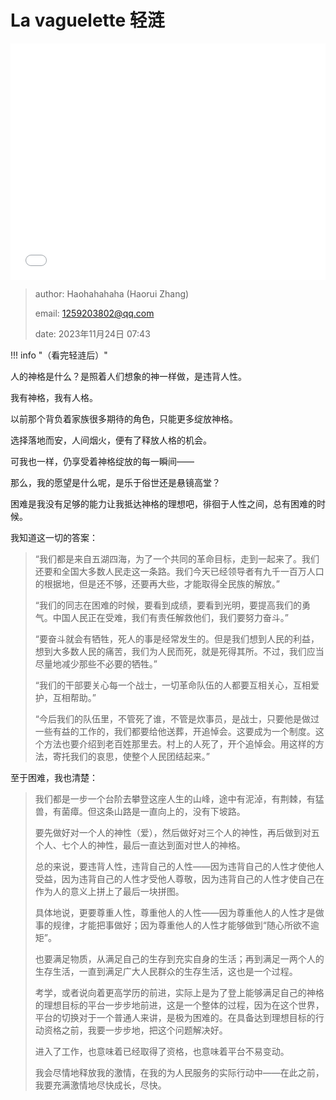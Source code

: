 # La vaguelette 轻涟

<div style="position: relative; width: 100%; height: 0; padding-bottom: 75%;">
    <iframe src="//player.bilibili.com/player.html?aid=833240056&bvid=BV1Jg4y197YW&cid=1325692190&page=1&danmaku=0&high_quality=1" scrolling="no" border="0" frameborder="no" framespacing="0" allowfullscreen="true" style="position: absolute; width: 100%; height: 100%; left: 0; top: 0;"></iframe>
</div>

> author: Haohahahaha (Haorui Zhang)
>
> email: 1259203802@qq.com
>
> date: 2023年11月24日 07:43

!!! info "（看完轻涟后）"

人的神格是什么？是照着人们想象的神一样做，是违背人性。

我有神格，我有人格。

以前那个背负着家族很多期待的角色，只能更多绽放神格。

选择落地而安，人间烟火，便有了释放人格的机会。

可我也一样，仍享受着神格绽放的每一瞬间——

那么，我的愿望是什么呢，是乐于俗世还是悬镜高堂？

困难是我没有足够的能力让我抵达神格的理想吧，徘徊于人性之间，总有困难的时候。

我知道这一切的答案：

> “我们都是来自五湖四海，为了一个共同的革命目标，走到一起来了。我们还要和全国大多数人民走这一条路。我们今天已经领导者有九千一百万人口的根据地，但是还不够，还要再大些，才能取得全民族的解放。”
>
> “我们的同志在困难的时候，要看到成绩，要看到光明，要提高我们的勇气。中国人民正在受难，我们有责任解救他们，我们要努力奋斗。”
>
> “要奋斗就会有牺牲，死人的事是经常发生的。但是我们想到人民的利益，想到大多数人民的痛苦，我们为人民而死，就是死得其所。不过，我们应当尽量地减少那些不必要的牺牲。”
>
> “我们的干部要关心每一个战士，一切革命队伍的人都要互相关心，互相爱护，互相帮助。”
>
> “今后我们的队伍里，不管死了谁，不管是炊事员，是战士，只要他是做过一些有益的工作的，我们都要给他送葬，开追悼会。这要成为一个制度。这个方法也要介绍到老百姓那里去。村上的人死了，开个追悼会。用这样的方法，寄托我们的哀思，使整个人民团结起来。”

至于困难，我也清楚：

> 我们都是一步一个台阶去攀登这座人生的山峰，途中有泥淖，有荆棘，有猛兽，有菌瘴。但这条山路是一直向上的，没有下坡路。
>
> 要先做好对一个人的神性（爱），然后做好对三个人的神性，再后做到对五个人、七个人的神性，最后一直达到面对世人的神格。
>
> 总的来说，要违背人性，违背自己的人性——因为违背自己的人性才使他人受益，因为违背自己的人性才受他人尊敬，因为违背自己的人性才使自己在作为人的意义上拼上了最后一块拼图。
>
> 具体地说，更要尊重人性，尊重他人的人性——因为尊重他人的人性才是做事的规律，才能把事做好；因为尊重他人的人性才能够做到“随心所欲不逾矩”。
>
> 也要满足物质，从满足自己的生存到充实自身的生活；再到满足一两个人的生存生活，一直到满足广大人民群众的生存生活，这也是一个过程。
>
> 考学，或者说向着更高学历的前进，实际上是为了登上能够满足自己的神格的理想目标的平台一步步地前进，这是一个整体的过程，因为在这个世界，平台的切换对于一个普通人来讲，是极为困难的。在具备达到理想目标的行动资格之前，我要一步步地，把这个问题解决好。
>
> 进入了工作，也意味着已经取得了资格，也意味着平台不易变动。
>
> 我会尽情地释放我的激情，在我的为人民服务的实际行动中——在此之前，我要充满激情地尽快成长，尽快。
